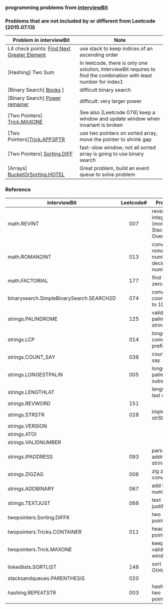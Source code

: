 ### programming problems from [interviewBit](http://www.interviewbit.com/dashboard/)

### Problems that are not included by or different from Leetcode (2015.07.13)
| Problem in interviewBit |          Note       |
| ----------------------- | --------------------| 
| L4 check points: [Find Next Greater Element](http://www.interviewbit.com/courses/programming/topics/stacks-and-queues/problems/nextgreater/) | use stack to keep indices of an ascending order |
| [Hashing] Two Sum | In leetcode, there is only one solution, InterviewBit requires to find the combination with least number for index1 |
| [Binary Search] [Books](http://www.interviewbit.com/courses/programming/topics/binary-search/problems/books/) ] | difficult binary search |
| [Binary Search] [Power remainer](http://www.interviewbit.com/courses/programming/topics/binary-search/problems/pow/) | difficult: very larger power |
| [Two Pointers] [Trick.MAXONE](http://www.interviewbit.com/courses/programming/topics/two-pointers/problems/maxone/) | See also [Leetcode 076] keep a window and update window when invariant is broken |
| [Two Pointers][Trick.APP3PTR](http://www.interviewbit.com/courses/programming/topics/two-pointers/problems/array3ptr/) | use two pointers on sorted array, move the pointer to shrink gap |
| [Two Pointers] [Sorting.DIFF](http://www.interviewbit.com/courses/programming/topics/two-pointers/problems/diffk/) | fast-slow window, not all sorted array is going to use binary search |
| [Arrays] [BucketOrSorting.HOTEL](http://www.interviewbit.com/courses/programming/topics/arrays/problems/hotel/) | Great problem, build an event queue to solve problem |


### Reference

|   interviewBit    | Leetcode# |    Problem    |
| ----------------- | :-------: | ------------- |
| math.REVINT       | 007       | reverse integer (monitor Stack Overflow) |
| math.ROMAN2INT    | 013       | convert roman number to decimal number |
| math.FACTORIAL    | 177       | find trailing zeros in n! |
| binarysearch.SimpleBinarySearch.SEARCH2D | 074 | convert 2D coordinates to 1D index | 
| strings.PALINDROME | 125       | validate palindrome string |
| strings.LCP       | 014       | longest common prefix |
| strings.COUNT_SAY | 038       | count and say |
| strings.LONGESTPALIN | 005       | longest palindromic substring |
| strings.LENGTHLAT |           | length of last word |
| strings.REVWORD   | 151       |  |
| strings.STRSTR    | 028       | implement strStr |
| strings.VERSION   |           | |
| strings.ATOI   |           | |
| strings.VALIDNUMBER |           | |
| strings.IPADDRESS | 093       | parse ip address string |
| strings.ZIGZAG    | 006       | zig zag conversion |
| strings.ADDBINARY | 067       | add binary numbers |
| strings.TEXTJUST  | 068       | text justification |
| twopointers.Sorting.DIFFK| | two pointers |
| twopointers.Tricks.CONTAINER | 011 | head - tail pointers |
| twopointers.Trick.MAXONE | |  keep a valid window |
| linkedlists.SORTLIST | 148       | sort list in O(nlgn) |
| stacksandqueues.PARENTHESIS | 020       | |
| hashing.REPEATSTR | 003       | hashing + two pointers |

